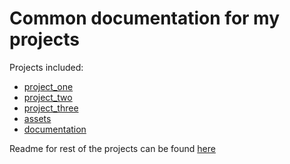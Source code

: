 # Common documentation for my projects

Projects included:
- [project_one](https://github.com/NiksSkersts/project_one)
- [project_two](https://github.com/NiksSkersts/project_two)
- [project_three](https://github.com/NiksSkersts/project_three)
- [assets](https://github.com/NiksSkersts/assets)
- [documentation](https://github.com/NiksSkersts/documentation)

Readme for rest of the projects can be found [here](readme)
